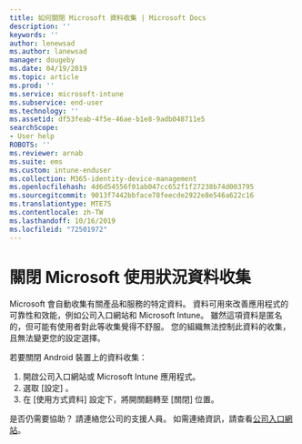 ```yaml
---
title: 如何關閉 Microsoft 資料收集 | Microsoft Docs
description: ''
keywords: ''
author: lenewsad
ms.author: lanewsad
manager: dougeby
ms.date: 04/19/2019
ms.topic: article
ms.prod: ''
ms.service: microsoft-intune
ms.subservice: end-user
ms.technology: ''
ms.assetid: df53feab-4f5e-46ae-b1e8-9adb048711e5
searchScope:
- User help
ROBOTS: ''
ms.reviewer: arnab
ms.suite: ems
ms.custom: intune-enduser
ms.collection: M365-identity-device-management
ms.openlocfilehash: 4d6d54556f01ab047cc652f1f27238b74d003795
ms.sourcegitcommit: 9013f7442bbface78feecde2922e8e546a622c16
ms.translationtype: MTE75
ms.contentlocale: zh-TW
ms.lasthandoff: 10/16/2019
ms.locfileid: "72501972"
---
```

# <a name="turn-off-microsoft-usage-data-collection"></a>關閉 Microsoft 使用狀況資料收集

Microsoft 會自動收集有關產品和服務的特定資料。 資料可用來改善應用程式的可靠性和效能，例如公司入口網站和 Microsoft Intune。 雖然這項資料是匿名的，但可能有使用者對此等收集覺得不舒服。 您的組織無法控制此資料的收集，且無法變更您的設定選擇。   

若要關閉 Android 裝置上的資料收集：  

1. 開啟公司入口網站或 Microsoft Intune 應用程式。
2. 選取 [設定]  。
3. 在 [使用方式資料] 設定下，將開關翻轉至 [關閉] 位置。 

是否仍需要協助？ 請連絡您公司的支援人員。 如需連絡資訊，請查看[公司入口網站](https://go.microsoft.com/fwlink/?linkid=2010980)。
